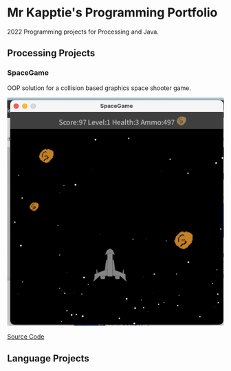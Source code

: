 # Mr Kapptie's Programming Portfolio

2022 Programming projects for Processing and Java.

## Processing Projects

### SpaceGame
OOP solution for a collision based graphics space shooter game. 

![SpaceGame](https://github.com/kappter/a1programmingprojects/blob/gh-pages/images/spacegame.png?raw=true)

[Source Code](https://github.com/kappter/a1programmingprojects/blob/gh-pages/src/SpaceGame.zip)

## Language Projects
